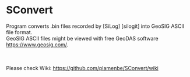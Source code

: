 # SConvert
Program converts .bin files recorded by [SiLog] [silogit] into GeoSIG ASCII file format.</br>
GeoSIG ASCII files might be viewed with free GeoDAS software <https://www.geosig.com/>.

</br></br>Please check Wiki: https://github.com/plamenbe/SConvert/wiki

[siloggit]: <https://github.com/plamenbe/SiLog>
